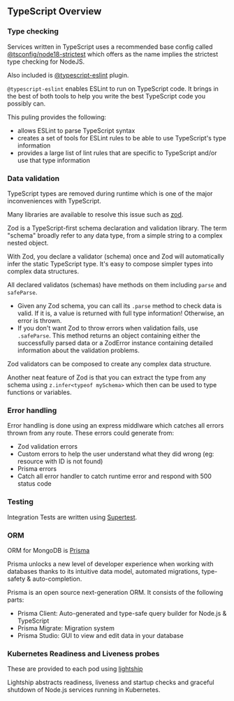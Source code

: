 ## TypeScript Overview

### Type checking

Services written in TypeScript uses a recommended base config called [@tsconfig/node18-strictest](https://github.com/tsconfig/bases) which offers as the name implies the strictest type checking for NodeJS.

Also included is [@typescript-eslint](https://typescript-eslint.io/) plugin.

`@typescript-eslint` enables ESLint to run on TypeScript code. It brings in the best of both tools to help you write the best TypeScript code you possibly can.

This puling provides the following:

- allows ESLint to parse TypeScript syntax
- creates a set of tools for ESLint rules to be able to use TypeScript's type information
- provides a large list of lint rules that are specific to TypeScript and/or use that type information

### Data validation

TypeScript types are removed during runtime which is one of the major inconveniences with TypeScript.

Many libraries are available to resolve this issue such as [zod](https://zod.dev).

Zod is a TypeScript-first schema declaration and validation library. The term "schema" broadly refer to any data type, from a simple string to a complex nested object.

With Zod, you declare a validator (schema) once and Zod will automatically infer the static TypeScript type. It's easy to compose simpler types into complex data structures.

All declared validatos (schemas) have methods on them including `parse` and `safeParse`.

- Given any Zod schema, you can call its `.parse` method to check data is valid. If it is, a value is returned with full type information! Otherwise, an error is thrown.
- If you don't want Zod to throw errors when validation fails, use `.safeParse`. This method returns an object containing either the successfully parsed data or a ZodError instance containing detailed information about the validation problems.

Zod validators can be composed to create any complex data structure.

Another neat feature of Zod is that you can extract the type from any schema using `z.infer<typeof mySchema>` which then can be used to type functions or variables.

### Error handling

Error handling is done using an express middlware which catches all errors thrown from any route.
These errors could generate from:

- Zod validation errors
- Custom errors to help the user understand what they did wrong (eg: resource with ID is not found)
- Prisma errors
- Catch all error handler to catch runtime error and respond with 500 status code

### Testing

Integration Tests are written using [Supertest](https://github.com/ladjs/supertest).

### ORM

ORM for MongoDB is [Prisma](https://www.prisma.io/)

Prisma unlocks a new level of developer experience when working with databases thanks to its intuitive data model, automated migrations, type-safety & auto-completion.

Prisma is an open source next-generation ORM. It consists of the following parts:

- Prisma Client: Auto-generated and type-safe query builder for Node.js & TypeScript
- Prisma Migrate: Migration system
- Prisma Studio: GUI to view and edit data in your database

### Kubernetes Readiness and Liveness probes

These are provided to each pod using [lightship](https://github.com/gajus/)

Lightship abstracts readiness, liveness and startup checks and graceful shutdown of Node.js services running in Kubernetes.
